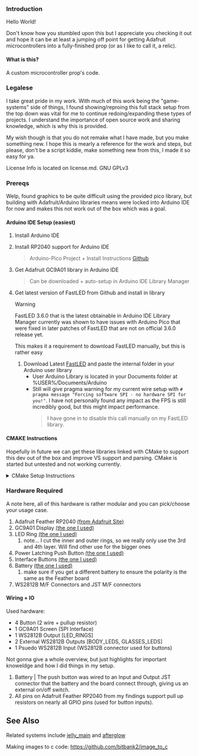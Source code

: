 
### Introduction

Hello World!

Don't know how you stumbled upon this but I appreciate you checking it out and hope it can be at least a jumping off point for getting Adafruit microcontrollers into a fully-finished prop (or as I like to call it, a relic).

#### What is this?

A custom microcontroller prop's code.


### Legalese
I take great pride in my work. With much of this work being the "game-systems" side of things, I found showing/reproing this full stack setup from the top down was vital for me to continue redoing/expanding these types of projects. I understand the importance of open source work and sharing knowledge, which is why this is provided. 

My wish though is that you do not remake what I have made, but you make something new. I hope this is mearly a reference for the work and steps, but please, don't be a script kiddie, make something new from this, I made it so easy for ya.

License Info is located on license.md. GNU GPLv3

### Prereqs

Welp, found graphics to be quite difficult using the provided pico library, but building with Adafruit/Arduino libraries means were locked into Arduino IDE for now and makes this not work out of the box which was a goal.

#### Arduino IDE Setup (easiest)

1. Install Arduino IDE
2. Install RP2040 support for Arduino IDE
   > Arduino-Pico Project + Install Instructions [Github](https://github.com/earlephilhower/arduino-pico) 
3. Get Adafruit GC9A01 library in Arduino IDE
   > Can be downloaded + auto-setup in Arduino IDE Library Manager
4. Get latest version of FastLED from Github and install in library
   >[!WARNING] 
   > FastLED 3.6.0 that is the latest obtainable in Arduino IDE Library Manager currently was shown to have issues with Arduino Pico that were fixed in later patches of FastLED that are not on official 3.6.0 release yet.
    
    This makes it a requirement to download FastLED manually, but this is rather easy
   1. Download Latest [FastLED](https://github.com/FastLED/FastLED) and paste the internal folder in your Arduino user library
      - User Arduino Library is located in your Documents folder at %USER%/Documents/Arduino
      - Still will give pragma warning for my current wire setup with ``#      pragma message "Forcing software SPI - no hardware SPI for you!"``. I have not personally found any impact as the FPS is still incredibly good, but this might impact performance. 
         >I have gone in to disable this call manually on my FastLED library.


#### CMAKE Instructions
Hopefully in future we can get these libraries linked with CMake to support this dev out of the box and improve VS support and parsing. CMake is started but untested and not working currently.
<details>

<summary>CMake Setup Instructions</summary>
~~1. Install CMake
https://cmake.org/download/~~

~~2. Install Pico SDK using Installer
    - make sure to set up enviorment vars here
https://github.com/raspberrypi/pico-setup-windows~~

~~3. Install Arduino IDE
https://www.arduino.cc/en/software~~

~~4. Install RP2040 Support with Arduino IDE
https://github.com/earlephilhower/arduino-pico~~

~~5. Install Arduino CMake
https://github.com/queezythegreat/arduino-cmake/tree/master~~
</details>

### Hardware Required

A note here, all of this hardware is rather modular and you can pick/choose your usage case.

1. Adafruit Feather RP2040 [(from Adafruit Site)](https://www.adafruit.com/product/4884)
2. GC9A01 Display [(the one I used)](https://a.co/d/eZSs6bW)
3. LED Ring [(the one I used)](https://a.co/d/hDfiO7c)
   1. note... I cut the inner and outer rings, so we really only use the 3rd and 4th layer. Will find other use for the bigger ones
4. Power Latching Push Button [(the one I used)](https://a.co/d/b0Frmu7)
5. Interface Buttons [(the one I used)](https://a.co/d/9bYm0rQ)
6. Battery [(the one I used)](https://a.co/d/8RQDxHi)
   1. make sure if you get a different battery to ensure the polarity is the same as the Feather board
7. WS2812B M/F Connectors and JST M/F connectors


#### Wiring + IO

Used hardware:
- 4 Button (2 wire + pullup resistor)
- 1 GC9A01 Screen (SPI Interface)
- 1 WS2812B Output [LED_RINGS]
- 2 External WS2812B Outputs [BODY_LEDS, GLASSES_LEDS]
- 1 Psuedo WS2812B Input (WS2812B connector used for buttons)

Not gonna give a whole overview, but just highlights for important knoweldge and how I did things in my setup.

1. Battery | The push button was wired to an Input and Output JST connector that the battery and the board connect through, giving us an external on/off switch.
2. All pins on Adafruit Feather RP2040 from my findings support pull up resistors on nearly all GPIO pins (used for button inputs).


## See Also
Related systems include [jelly_main](https://github.com/Jacob-Rose/pico-jelly) and [afterglow](https://github.com/Jacob-Rose/afterglow)

Making images to c code: https://github.com/bitbank2/image_to_c